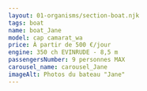 ```yaml
---
layout: 01-organisms/section-boat.njk
tags: boat
name: boat_Jane
model: cap camarat_wa
price: À partir de 500 €/jour
engine: 350 ch EVINRUDE - 8,5 m
passengersNumber: 9 personnes MAX
carousel_name: carousel_Jane
imageAlt: Photos du bateau "Jane"
---
```

